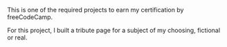 This is one of the required projects to earn my certification by freeCodeCamp.

For this project, I built a tribute page for a subject of my choosing, fictional or real.
